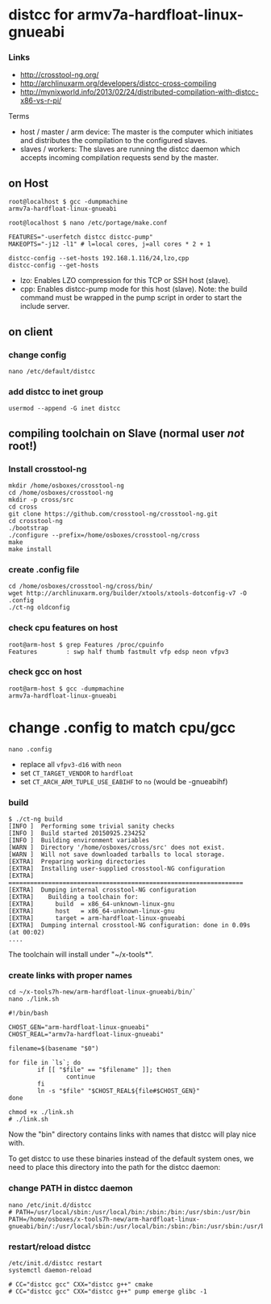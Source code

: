 # distcc for armv7a-hardfloat-linux-gnueabi

### Links
* http://crosstool-ng.org/
* http://archlinuxarm.org/developers/distcc-cross-compiling
* http://mynixworld.info/2013/02/24/distributed-compilation-with-distcc-x86-vs-r-pi/


Terms

* host / master / arm device: The master is the computer which initiates and distributes the compilation to the configured slaves.
* slaves / workers: The slaves are running the distcc daemon which accepts incoming compilation requests send by the master.

## on Host
````
root@localhost $ gcc -dumpmachine
armv7a-hardfloat-linux-gnueabi

root@localhost $ nano /etc/portage/make.conf

FEATURES="-userfetch distcc distcc-pump"
MAKEOPTS="-j12 -l1" # l=local cores, j=all cores * 2 + 1

distcc-config --set-hosts 192.168.1.116/24,lzo,cpp
distcc-config --get-hosts
````

* lzo: Enables LZO compression for this TCP or SSH host (slave).
* cpp: Enables distcc-pump mode for this host (slave). Note: the build command must be wrapped in the pump script in order to start the include server.



## on client

### change config
````
nano /etc/default/distcc 
````

### add distcc to inet group
````
usermod --append -G inet distcc
````


## compiling toolchain on Slave (normal user _not_ root!)

### Install crosstool-ng

````
mkdir /home/osboxes/crosstool-ng
cd /home/osboxes/crosstool-ng
mkdir -p cross/src
cd cross
git clone https://github.com/crosstool-ng/crosstool-ng.git
cd crosstool-ng
./bootstrap
./configure --prefix=/home/osboxes/crosstool-ng/cross
make
make install
````

### create .config file

````
cd /home/osboxes/crosstool-ng/cross/bin/
wget http://archlinuxarm.org/builder/xtools/xtools-dotconfig-v7 -O .config
./ct-ng oldconfig
````

### check cpu features on host
````
root@arm-host $ grep Features /proc/cpuinfo
Features        : swp half thumb fastmult vfp edsp neon vfpv3
````

### check gcc on host
````
root@arm-host $ gcc -dumpmachine
armv7a-hardfloat-linux-gnueabi
````

# change .config to match cpu/gcc
````
nano .config
````
* replace all ``vfpv3-d16`` with ``neon``
* set ``CT_TARGET_VENDOR`` to ``hardfloat``
* set ``CT_ARCH_ARM_TUPLE_USE_EABIHF`` to ``no`` (would be -gnueabihf)

### build
````
$ ./ct-ng build
[INFO ]  Performing some trivial sanity checks
[INFO ]  Build started 20150925.234252
[INFO ]  Building environment variables
[WARN ]  Directory '/home/osboxes/cross/src' does not exist.
[WARN ]  Will not save downloaded tarballs to local storage.
[EXTRA]  Preparing working directories
[EXTRA]  Installing user-supplied crosstool-NG configuration
[EXTRA]  =================================================================
[EXTRA]  Dumping internal crosstool-NG configuration
[EXTRA]    Building a toolchain for:
[EXTRA]      build  = x86_64-unknown-linux-gnu
[EXTRA]      host   = x86_64-unknown-linux-gnu
[EXTRA]      target = arm-hardfloat-linux-gnueabi
[EXTRA]  Dumping internal crosstool-NG configuration: done in 0.09s (at 00:02)
....
````

The toolchain will install under "~/x-tools*".

### create links with proper names
````
cd ~/x-tools7h-new/arm-hardfloat-linux-gnueabi/bin/`
nano ./link.sh
````

````
#!/bin/bash

CHOST_GEN="arm-hardfloat-linux-gnueabi"
CHOST_REAL="armv7a-hardfloat-linux-gnueabi"

filename=$(basename "$0")

for file in `ls`; do
        if [[ "$file" == "$filename" ]]; then
                continue
        fi
        ln -s "$file" "$CHOST_REAL${file#$CHOST_GEN}"
done
````

````
chmod +x ./link.sh
# ./link.sh
````

Now the "bin" directory contains links with names that distcc will play nice with.

To get distcc to use these binaries instead of the default system ones, we need to place this directory into the path for the distcc daemon:

### change PATH in distcc daemon
````
nano /etc/init.d/distcc
# PATH=/usr/local/sbin:/usr/local/bin:/sbin:/bin:/usr/sbin:/usr/bin
PATH=/home/osboxes/x-tools7h-new/arm-hardfloat-linux-gnueabi/bin/:/usr/local/sbin:/usr/local/bin:/sbin:/bin:/usr/sbin:/usr/bin
````

### restart/reload distcc
````
/etc/init.d/distcc restart
systemctl daemon-reload
````

````
# CC="distcc gcc" CXX="distcc g++" cmake
# CC="distcc gcc" CXX="distcc g++" pump emerge glibc -1
````
